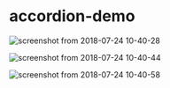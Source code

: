 # accordion-demo
![screenshot from 2018-07-24 10-40-28](https://user-images.githubusercontent.com/27274268/43116864-0f101c12-8f34-11e8-8952-5ce056cef01f.png)

![screenshot from 2018-07-24 10-40-44](https://user-images.githubusercontent.com/27274268/43116865-0f76395c-8f34-11e8-8842-86254bf38d84.png)

![screenshot from 2018-07-24 10-40-58](https://user-images.githubusercontent.com/27274268/43116866-0fd10648-8f34-11e8-8353-c17ff5ef0a8c.png)
